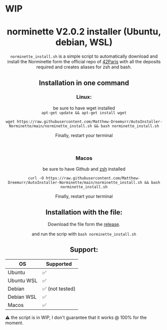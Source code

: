 # WIP

<h1 align="center">norminette V2.0.2 installer (Ubuntu, debian, WSL)</h1>
<p align="center"><code>norminette_install.sh</code> is a simple script to automatically download and install the Norminette form the official repo of <a href="https://github.com/42Paris/norminette">42Paris</a> with all the deposits required and creates aliases for zsh and bash.</p>

<h2 align="center">Installation in one command</h2>

<h3 align="center">Linux:</h3>
<p align="center">be sure to have wget installed<br><code>apt-get update && apt-get install wget</code></p>
<p align="center"><code>wget https://raw.githubusercontent.com/Matthew-Dreemurr/AutoInstaller-Norminette/main/norminette_install.sh && bash norminette_install.sh</code></p>
<p align="center">Finally, restart your terminal</p>

<br>

<h3 align="center">Macos</h3>

<p align="center">be sure to have Github and <a href="https://github.com/ohmyzsh/ohmyzsh/wiki/Installing-ZSH#how-to-install-zsh-on-many-platforms">zsh</a> installed</p>
<p align="center"><code>curl -O https://raw.githubusercontent.com/Matthew-Dreemurr/AutoInstaller-Norminette/main/norminette_install.sh && bash norminette_install.sh</code></p>
<p align="center">Finally, restart your terminal</p>

<h2 align="center">Installation with the file:</h2>
<p align="center">Download the file form the <a href="https://github.com/Matthew-Dreemurr/AutoInstaller-Norminette/releases/download/V0.3/norminette_install.sh">release</a>.</p>
<p align="center">and run the scrip with <code>bash norminette_install.sh</code></p>

<h2 align="center">Support:</h2>

|OS|Supported|
|-|-|
|Ubuntu|✅|
|Ubuntu WSL|✅|
|Debian|✅ (not tested)|
|Debian WSL|✅|
|Macos|✅|

<p>⚠️ the script is in WIP, I don't guarantee that it works @ 100% for the moment.</p>
